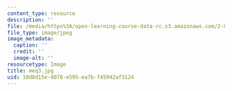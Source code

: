 ```yaml
---
content_type: resource
description: ''
file: /media/https%3A/open-learning-course-data-rc.s3.amazonaws.com/2-003-modeling-dynamics-and-control-i-spring-2005/18d8d15ed078e595ea7bf45942af3124_meq3.jpg
file_type: image/jpeg
image_metadata:
  caption: ''
  credit: ''
  image-alt: ''
resourcetype: Image
title: meq3.jpg
uid: 18d8d15e-d078-e595-ea7b-f45942af3124
---
```

